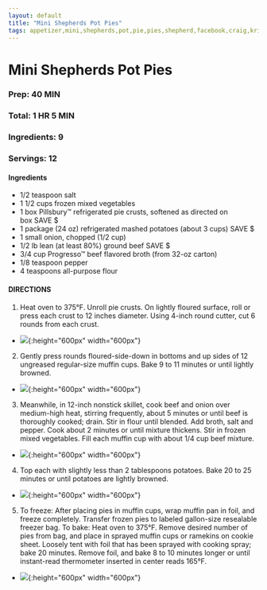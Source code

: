 ```yaml
---
layout: default
title: "Mini Shepherds Pot Pies"
tags: appetizer,mini,shepherds,pot,pie,pies,shepherd,facebook,craig,kristen,willett
---
```

# Mini Shepherds Pot Pies

### Prep:  40 MIN
### Total:  1 HR 5 MIN
### Ingredients:  9
### Servings:  12

#### Ingredients
- 1/2 teaspoon salt
- 1 1/2 cups frozen mixed vegetables
- 1 box Pillsbury™ refrigerated pie crusts, softened as directed on box SAVE $
- 1 package (24 oz) refrigerated mashed potatoes (about 3 cups) SAVE $
- 1 small onion, chopped (1/2 cup)
- 1/2 lb lean (at least 80%) ground beef SAVE $
- 3/4 cup Progresso™ beef flavored broth (from 32-oz carton)
- 1/8 teaspoon pepper
- 4 teaspoons all-purpose flour

#### DIRECTIONS
1. Heat oven to 375°F. Unroll pie crusts. On lightly floured surface, roll or press each crust to 12 inches diameter. Using 4-inch round cutter, cut 6 rounds from each crust.
  * ![]({{site.github.url}}/AppetizerDips/Images/MiniShepherdsPotPies1.jpg){:height="600px" width="600px"}
2. Gently press rounds floured-side-down in bottoms and up sides of 12 ungreased regular-size muffin cups. Bake 9 to 11 minutes or until lightly browned.
  * ![]({{site.github.url}}/AppetizerDips/Images/MiniShepherdsPotPies2.jpg){:height="600px" width="600px"}
3. Meanwhile, in 12-inch nonstick skillet, cook beef and onion over medium-high heat, stirring frequently, about 5 minutes or until beef is thoroughly cooked; drain. Stir in flour until blended. Add broth, salt and pepper. Cook about 2 minutes or until mixture thickens. Stir in frozen mixed vegetables. Fill each muffin cup with about 1/4 cup beef mixture.
  * ![]({{site.github.url}}/AppetizerDips/Images/MiniShepherdsPotPies3.jpg){:height="600px" width="600px"}
4. Top each with slightly less than 2 tablespoons potatoes. Bake 20 to 25 minutes or until potatoes are lightly browned.
  * ![]({{site.github.url}}/AppetizerDips/Images/MiniShepherdsPotPies4.jpg){:height="600px" width="600px"}
5. To freeze: After placing pies in muffin cups, wrap muffin pan in foil, and freeze completely. Transfer frozen pies to labeled gallon-size resealable freezer bag. To bake: Heat oven to 375°F. Remove desired number of pies from bag, and place in sprayed muffin cups or ramekins on cookie sheet. Loosely tent with foil that has been sprayed with cooking spray; bake 20 minutes. Remove foil, and bake 8 to 10 minutes longer or until instant-read thermometer inserted in center reads 165°F.
  * ![]({{site.github.url}}/AppetizerDips/Images/MiniShepherdsPotPies5.jpg){:height="600px" width="600px"}

